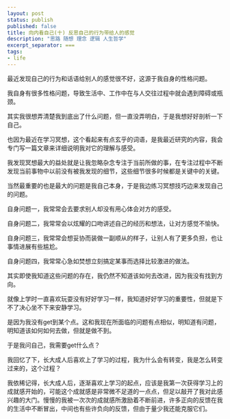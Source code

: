 ```yaml
---
layout: post
status: publish
published: false
title: 向内看自己(十) 反思自己的行为带给人的感觉
description: "思路 随想 理念 逻辑 人生哲学"
excerpt_separator: ===
tags:
- life
---
```


最近发现自己的行为和话语给别人的感觉很不好，这源于我自身的性格问题。

我自身有很多性格问题，导致生活中、工作中在与人交往过程中就会遇到障碍或瓶颈。

其实我很想弄清楚我到底出了什么问题，但一直没弄明白，于是我想好好剖析一下自己。

也因为最近在学习冥想，这个看起来有点玄乎的词语，是我最近研究的内容，我会专门写一篇文章来详细说明我对它的理解与感受。

我发现冥想最大的益处就是让我忽略杂念专注于当前所做的事，在专注过程中不断发现当前事物中以前没有被我发现的细节，这些细节很多时候都是关键中的关键。

当然最重要的也是最大的问题是我自己本身，于是我边练习冥想技巧边来发现自己的问题。

自身问题一，我常常会去要求别人却没有用心体会对方的感受。

自身问题二，我常常会以炫耀的口吻讲述自己的经历和想法，让对方感觉不愉快。

自身问题三，我常常会想妥协而装做一副顺从的样子，让别人有了更多负担，也让事情进展有些尴尬。

自身问题四，我常常心急如焚想立刻搞定某事而选择比较激进的做法。

其实即使我知道这些问题的存在，我仍然不知道该如何去改进，因为我没有找到方向。

就像上学时一直喜欢玩耍没有好好学习一样，我知道好好学习的重要性，但就是下不了决心坐不下来安静学习。

是因为我没有get到某个点。这和我现在所面临的问题有点相似，明知道有问题，明知道该如何如何去做，但就是做不到。

于是我问自己，我需要get什么点？

我回忆了下，长大成人后喜欢上了学习的过程，我为什么会有转变，我是怎么转变过来的，这个过程？

我依稀记得，长大成人后，逐渐喜欢上学习的起点，应该是我第一次获得学习上的成就感开始的，可能这个成就感是非常微不足道的一点点，但足以敲开了我对此感兴趣的大门。慢慢的我被一次次的成就感所激励着不断前进，许多正向的反馈在我的生活中不断冒出，中间也有些许负向的反馈，但由于量少我还能克服它们。



